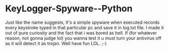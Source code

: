 # KeyLogger-Spyware--Python
 Just like the name suggests, It's a simple spyware when executed records every keystroke typed in that particular pc and save it in log.txt file. I made it out of pure curiosity and the fact that i was bored as hell. If (for whatever reason, not gonna judge lol) you wanna test it u must turn your antivirus off as it will detect it as trojan. Well have fun LOL. ;-)
